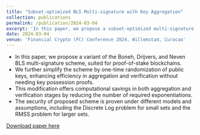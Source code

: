 ```yaml
---
title: "Subset-optimized BLS Multi-signature with Key Aggregation"
collection: publications
permalink: /publication/2024-03-04
excerpt: 'In this paper, we propose a subset-optimized multi-signature which enables key updateability and efficient public key aggregation.'
date: 2024-03-04
venue: 'Financial Crypto (FC) Conference 2024, Willemstad, Curacao'
---
```


<ul>
<li>  In this paper, we propose a variant of the Boneh, Drijvers, and Neven BLS multi-signature scheme, suited for proof-of-stake blockchains. </li>
<li> We further simplify the scheme by one-time randomization of public keys, enhancing efficiency in aggregation and verification without needing key possession proofs. </li>
<li> This modification offers computational savings in both aggregation and verification stages by reducing the number of required exponentiations. </li>
<li> The security of proposed scheme is proven under different models and assumptions, including the Discrete Log problem for small sets and the RMSS problem for larger sets. </li>
</ul>

[Download paper here](https://eprint.iacr.org/2023/498.pdf)